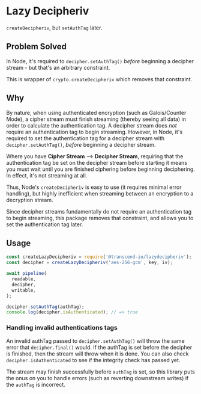 # Lazy Decipheriv

`createDecipheriv`, but `setAuthTag` later.

## Problem Solved

In Node, it's required to `decipher.setAuthTag()` _before_ beginning a decipher stream - but that's an arbitrary constraint.

This is wrapper of `crypto.createDecipheriv` which removes that constraint.

## Why

By nature, when using authenticated encryption (such as Galois/Counter Mode), a cipher stream must finish streaming (thereby seeing all data) in order to calculate the authentication tag. A decipher stream does _not_ require an authentication tag to begin streaming. However, in Node, it's required to set the authentication tag for a decipher stream with `decipher.setAuthTag()`, _before_ beginning a decipher stream. 

Where you have **Cipher Stream** --> **Decipher Stream**, requiring that the authentication tag be set on the decipher stream before starting it means you must wait until you are finished ciphering before beginning deciphering. In effect, it's not streaming at all.

Thus, Node's `createDecipheriv` is easy to use (it requires minimal error handling), but highly inefficient when streaming between an encryption to a decryption stream.

Since decipher streams fundamentally do not require an authentication tag to begin streaming, this package removes that constraint, and allows you to set the authentication tag later.

## Usage

```js
const createLazyDecipheriv = require('@transcend-io/lazydecipheriv');
const decipher = createLazyDecipheriv('aes-256-gcm', key, iv);

await pipeline(
  readable,
  decipher,
  writable,
);

decipher.setAuthTag(authTag);
console.log(decipher.isAuthenticated); // => true
```

### Handling invalid authentications tags

An invalid authTag passed to `decipher.setAuthTag()` will throw the same error that `decipher.final()` would. If the authTag is set before the decipher is finished, then the stream will throw when it is done. You can also check `decipher.isAuthenticated` to see if the integrity check has passed yet.

The stream may finish successfully before `authTag` is set, so this library puts the onus on you to handle errors (such as reverting downstream writes) if the `authTag` is incorrect.
